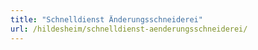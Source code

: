 ```yaml
---
title: "Schnelldienst Änderungsschneiderei"
url: /hildesheim/schnelldienst-aenderungsschneiderei/
---
```

